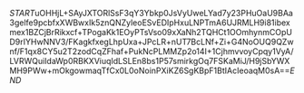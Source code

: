 $START$uOHHjL+SAyJXTORlSsF3qY3Ybkp0JsVyUweLYad7y23PHuOaU9BAa3gelfe9pcbfxXWBwxIk5znQNZyleoESvEDIpHxuLNPTmA6UJRMLH9i81ibexmex1BZCjBrRikxcf+TPogaKk1EOyPTsVso09xXaNh2TQHCt1OOmhynmCOpUD9rIYHwNNV3/FKagkfxegLhpUxa+JPcLR+nUT7BcLNf+Zi+G4NoOUQ9QZwnf/F1qx8CY5u2T2zodCqZFhaf+PukNcPLMMZp2o14I+1CjhmvvoyCpqy1VyA/LVRWQuiIdaWp0RBKXViuqIdLSLEn8bs1P57smirkgOq7FSKaMiJ/H9jSbYWXMH9PWw+mOkgowmaqTfCx0L0oNoinPXiKZ6SgKBpF1BtIAcIeoaqM0sA==$END$